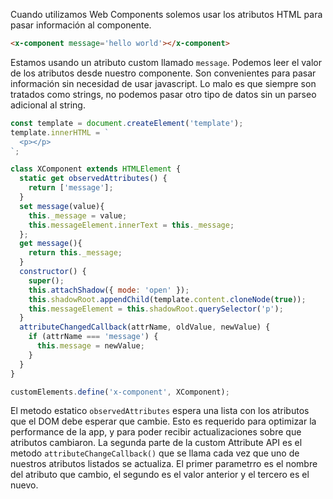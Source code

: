 
Cuando utilizamos Web Components solemos usar los atributos HTML para pasar información al componente. 
```html
<x-component message='hello world'></x-component>
```
Estamos usando un atributo custom llamado ```message```. Podemos leer el valor de los atributos desde nuestro componente. Son convenientes para pasar información sin necesidad de usar javascript. Lo malo es que siempre son tratados como strings, no podemos pasar otro tipo de datos sin un parseo adicional al string.

```js
const template = document.createElement('template');
template.innerHTML = `
  <p></p>
`;

class XComponent extends HTMLElement {
  static get observedAttributes() {
    return ['message'];
  }
  set message(value){
    this._message = value;
    this.messageElement.innerText = this._message;
  };
  get message(){
    return this._message;
  }
  constructor() {
    super();
    this.attachShadow({ mode: 'open' });
    this.shadowRoot.appendChild(template.content.cloneNode(true));
    this.messageElement = this.shadowRoot.querySelector('p');
  }
  attributeChangedCallback(attrName, oldValue, newValue) {
    if (attrName === 'message') {
      this.message = newValue;
    }
  }
}

customElements.define('x-component', XComponent);
```

El metodo estatico ```observedAttributes``` espera una lista con los atributos que el DOM debe esperar que cambie. Esto es requerido para optimizar la performance de la app, y para poder recibir actualizaciones sobre que atributos cambiaron. La segunda parte de la custom Attribute API es  el metodo ```attributeChangeCallback()``` que se llama cada vez que uno de nuestros atributos listados se actualiza. El primer parametrro es el nombre del atributo que cambio, el segundo es el valor anterior y el tercero es el nuevo.